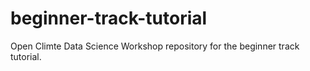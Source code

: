 # beginner-track-tutorial
Open Climte Data Science Workshop repository for the beginner track tutorial.
